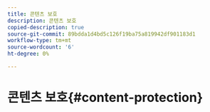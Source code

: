 ```yaml
---
title: 콘텐츠 보호
description: 콘텐츠 보호
copied-description: true
source-git-commit: 89bdda1d4bd5c126f19ba75a819942df901183d1
workflow-type: tm+mt
source-wordcount: '6'
ht-degree: 0%

---
```



# 콘텐츠 보호{#content-protection}

